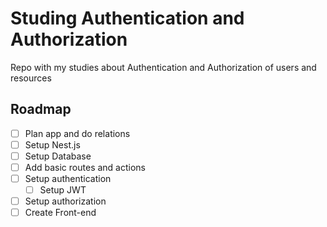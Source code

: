 # Studing Authentication and Authorization
Repo with my studies about Authentication and Authorization of users and resources

## Roadmap

- [ ] Plan app and do relations
- [ ] Setup Nest.js
- [ ] Setup Database
- [ ] Add basic routes and actions
- [ ] Setup authentication
  - [ ] Setup JWT
- [ ] Setup authorization
- [ ] Create Front-end
